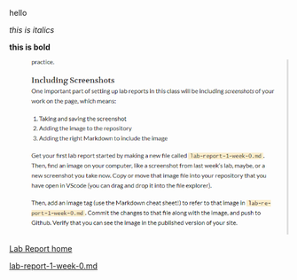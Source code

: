 hello


*this is italics*

**this is bold**


![screenshot](screenshotlab0.png)

[Lab Report home](https://zixiancai.github.io/cse15l-lab-reports/)

[lab-report-1-week-0.md](https://github.com/zixiancai/cse15l-lab-reports/blob/326c4d372a10205f9a9999245220472f22d29d8c/lab-report-1-week-0.md)